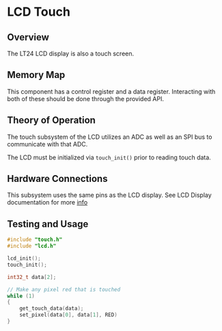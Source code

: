 # LCD Touch

## Overview

The LT24 LCD display is also a touch screen.

## Memory Map

This component has a control register and a data register. Interacting with both of these should be done through the provided API.

## Theory of Operation

The touch subsystem of the LCD utilizes an ADC as well as an SPI bus to communicate with that ADC.

The LCD must be initialized via `touch_init()` prior to reading touch data.

## Hardware Connections

This subsystem uses the same pins as the LCD display. See LCD Display documentation for more [info](./lcd.md)

## Testing and Usage

```c
#include "touch.h"
#include "lcd.h"

lcd_init();
touch_init();

int32_t data[2];

// Make any pixel red that is touched
while (1)
{
	get_touch_data(data);
	set_pixel(data[0], data[1], RED)
}
```